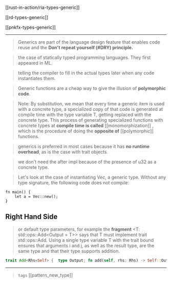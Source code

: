 [[rust-in-action/ria-types-generic]]

[[rd-types-generic]]

[[pnkfx-types-generic]]

---

> Generics are part of the language design feature that enables code reuse and the **Don't repeat yourself (#DRY) principle.**

> the case of statically typed programming languages. They first appeared in ML.

> telling the compiler to fill in the actual types later when any code instantiates them.

> Generic functions are a cheap way to give the illusion of **polymorphic code**.

> Note: By substitution, we mean that every time a generic item is used with a concrete type, a specialized copy of that code is generated at compile time with the type variable T, getting replaced with the concrete type. This process of generating specialized functions with concrete types at **compile time is called** [[monomorphization]] , which is the procedure of doing the **opposite of** [[polymorphic]] functions.

> generics is preferred in most cases because it has **no runtime overhead**, as is the case with trait objects.

> we don't need the <T> after impl because of the presence of u32 as a concrete type.


>Let's look at the case of instantiating Vec<T>, a generic type. Without any type signature, the following code does not compile:

```rust,comile_fail,no_run
fn main() {
    let a = Vec::new();
}
```

## Right Hand Side

> or default type parameters, for example the **fragment** <T: std::ops::Add<Output = T>> says that T must implement trait std::ops::Add. Using a single type variable T with the trait bound ensures that arguments i and j, as well as the result type, are the same type and that their type supports addition.

```rust
trait Add<Rhs=Self> {  type Output; fn add(self, rhs: Rhs) -> Self::Output;}
```

---

> `tags` [[pattern_new_type]]
